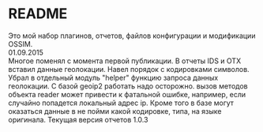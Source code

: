 # README #

Это мой набор плагинов, отчетов, файлов конфигурации и модификации OSSIM.<br>
01.09.2015<br>
Многое поменял с момента первой публикации. 
В отчеты IDS и OTX вставил данные геолокации. 
Навел порядок с кодировками символов. 
Убрал в отдельный модуль "helper" функцию запроса данных геолокации. С базой geoip2 работать надо осторожно.
вызов методов объекта reader может привести к фатальной ошибке, например, если случайно попадется локальный адрес ip.
Кроме того в базе могут оказаться данные в не пойми какой кодировке, типа, на языке оригинала.
Текущая версия отчетов 1.0.3
